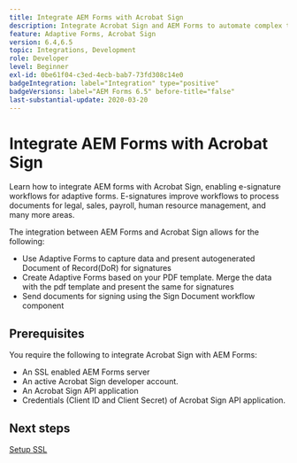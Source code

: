 ```yaml
---
title: Integrate AEM Forms with Acrobat Sign
description: Integrate Acrobat Sign and AEM Forms to automate complex transactions and include legal e-signatures as part of a seamless digital experience.
feature: Adaptive Forms, Acrobat Sign
version: 6.4,6.5
topic: Integrations, Development
role: Developer
level: Beginner
exl-id: 0be61f04-c3ed-4ecb-bab7-73fd308c14e0
badgeIntegration: label="Integration" type="positive"
badgeVersions: label="AEM Forms 6.5" before-title="false"
last-substantial-update: 2020-03-20
---
```

# Integrate AEM Forms with Acrobat Sign

Learn how to integrate AEM forms with Acrobat Sign, enabling e-signature workflows for adaptive forms. E-signatures improve workflows to process documents for legal, sales, payroll, human resource management, and many more areas.

The integration between AEM Forms and Acrobat Sign allows for the following:

* Use Adaptive Forms to capture data and present autogenerated Document of Record(DoR) for signatures
* Create Adaptive Forms based on your PDF template. Merge the data with the pdf template and present the same for signatures
* Send documents for signing using the Sign Document workflow component

## Prerequisites

You require the following to integrate Acrobat Sign with AEM Forms:

* An SSL enabled AEM Forms server
* An active Acrobat Sign developer account.
* An Acrobat Sign API application
* Credentials (Client ID and Client Secret) of Acrobat Sign API application.

## Next steps

[Setup SSL](./set-up-ssl.md)
